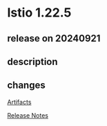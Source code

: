 # Istio 1.22.5

## release on 20240921

## description

## changes

<a href="http://gcsweb.istio.io/gcs/istio-release/releases/1.22.5/" rel="nofollow">Artifacts</a>

<a href="https://istio.io/news/releases/1.22.x/announcing-1.22.5/" rel="nofollow">Release Notes</a>

